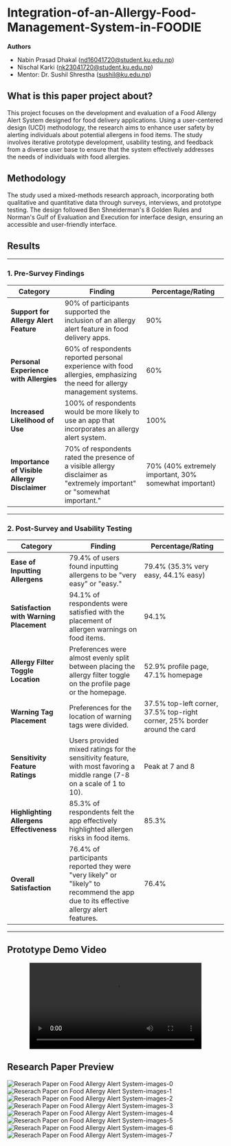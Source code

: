 # Integration-of-an-Allergy-Food-Management-System-in-FOODIE
**Authors**

- Nabin Prasad Dhakal (nd16041720@student.ku.edu.np)
- Nischal Karki (nk23041720@student.ku.edu.np)
- Mentor: Dr. Sushil Shrestha (sushil@ku.edu.np)


## What is this paper project about?

This project focuses on the development and evaluation of a Food Allergy Alert System designed for food delivery applications. Using a user-centered design (UCD) methodology, the research aims to enhance user safety by alerting individuals about potential allergens in food items. The study involves iterative prototype development, usability testing, and feedback from a diverse user base to ensure that the system effectively addresses the needs of individuals with food allergies.

## Methodology
The study used a mixed-methods research approach, incorporating both qualitative and quantitative data through surveys, interviews, and prototype testing. The design followed Ben Shneiderman's 8 Golden Rules and Norman's Gulf of Evaluation and Execution for interface design, ensuring an accessible and user-friendly interface.

## Results

---

### 1. Pre-Survey Findings

| **Category**                          | **Finding**                                                                                                                   | **Percentage/Rating**                           |
|---------------------------------------|-------------------------------------------------------------------------------------------------------------------------------|-------------------------------------------------|
| **Support for Allergy Alert Feature** | 90% of participants supported the inclusion of an allergy alert feature in food delivery apps.                                 | 90%                                             |
| **Personal Experience with Allergies**| 60% of respondents reported personal experience with food allergies, emphasizing the need for allergy management systems.      | 60%                                             |
| **Increased Likelihood of Use**       | 100% of respondents would be more likely to use an app that incorporates an allergy alert system.                              | 100%                                            |
| **Importance of Visible Allergy Disclaimer** | 70% of respondents rated the presence of a visible allergy disclaimer as "extremely important" or "somewhat important."       | 70% (40% extremely important, 30% somewhat important) |

---

### 2. Post-Survey and Usability Testing

| **Category**                           | **Finding**                                                                                                                   | **Percentage/Rating**                           |
|----------------------------------------|-------------------------------------------------------------------------------------------------------------------------------|-------------------------------------------------|
| **Ease of Inputting Allergens**        | 79.4% of users found inputting allergens to be "very easy" or "easy."                                                          | 79.4% (35.3% very easy, 44.1% easy)             |
| **Satisfaction with Warning Placement**| 94.1% of respondents were satisfied with the placement of allergen warnings on food items.                                     | 94.1%                                           |
| **Allergy Filter Toggle Location**     | Preferences were almost evenly split between placing the allergy filter toggle on the profile page or the homepage.            | 52.9% profile page, 47.1% homepage              |
| **Warning Tag Placement**              | Preferences for the location of warning tags were divided.                                                                    | 37.5% top-left corner, 37.5% top-right corner, 25% border around the card |
| **Sensitivity Feature Ratings**        | Users provided mixed ratings for the sensitivity feature, with most favoring a middle range (7-8 on a scale of 1 to 10).       | Peak at 7 and 8                                 |
| **Highlighting Allergens Effectiveness**| 85.3% of respondents felt the app effectively highlighted allergen risks in food items.                                        | 85.3%                                           |
| **Overall Satisfaction**               | 76.4% of participants reported they were "very likely" or "likely" to recommend the app due to its effective allergy alert features. | 76.4%                                           |

---

## Prototype Demo Video

<div align="center">
  <video src="https://github.com/user-attachments/assets/6208a15c-dc62-4304-92fc-895ca3b71b37" width="400"/>
</div>

## Research Paper Preview
![Reserach Paper on Food Allergy Alert System-images-0](https://github.com/user-attachments/assets/a8d2616a-6b25-4497-bbd1-a316947e8190)
![Reserach Paper on Food Allergy Alert System-images-1](https://github.com/user-attachments/assets/b988c5e6-8ffb-490a-ae13-085c6996a6de)
![Reserach Paper on Food Allergy Alert System-images-2](https://github.com/user-attachments/assets/819f0892-ca5b-46ba-b8b3-4dd11abf7642)
![Reserach Paper on Food Allergy Alert System-images-3](https://github.com/user-attachments/assets/4a065333-d22c-43f6-b1bf-d56d9d6de0f5)
![Reserach Paper on Food Allergy Alert System-images-4](https://github.com/user-attachments/assets/a3df2299-bf2b-4b11-88b4-d3dd0a221d4f)
![Reserach Paper on Food Allergy Alert System-images-5](https://github.com/user-attachments/assets/4d5b360d-bf32-456c-984f-bd4c44a4371e)
![Reserach Paper on Food Allergy Alert System-images-6](https://github.com/user-attachments/assets/4e30ebda-c4b9-4d3c-814c-a64ce948aa79)
![Reserach Paper on Food Allergy Alert System-images-7](https://github.com/user-attachments/assets/e0c3b5b8-ac8e-4fec-b70b-a8e9fca781ac)



